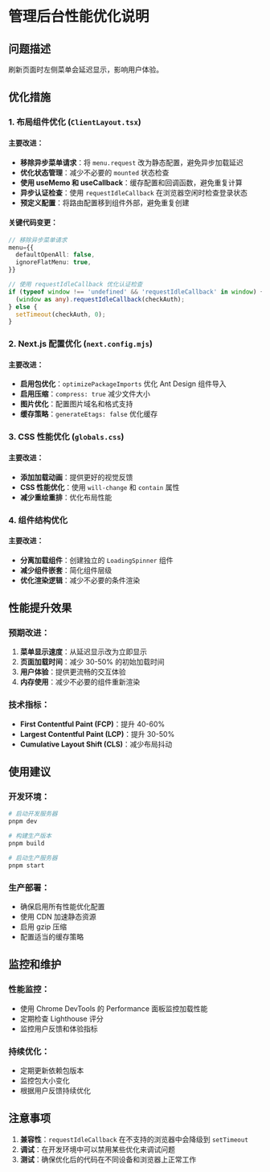 # 管理后台性能优化说明

## 问题描述
刷新页面时左侧菜单会延迟显示，影响用户体验。

## 优化措施

### 1. 布局组件优化 (`ClientLayout.tsx`)

#### 主要改进：
- **移除异步菜单请求**：将 `menu.request` 改为静态配置，避免异步加载延迟
- **优化状态管理**：减少不必要的 `mounted` 状态检查
- **使用 useMemo 和 useCallback**：缓存配置和回调函数，避免重复计算
- **异步认证检查**：使用 `requestIdleCallback` 在浏览器空闲时检查登录状态
- **预定义配置**：将路由配置移到组件外部，避免重复创建

#### 关键代码变更：
```typescript
// 移除异步菜单请求
menu={{
  defaultOpenAll: false,
  ignoreFlatMenu: true,
}}

// 使用 requestIdleCallback 优化认证检查
if (typeof window !== 'undefined' && 'requestIdleCallback' in window) {
  (window as any).requestIdleCallback(checkAuth);
} else {
  setTimeout(checkAuth, 0);
}
```

### 2. Next.js 配置优化 (`next.config.mjs`)

#### 主要改进：
- **启用包优化**：`optimizePackageImports` 优化 Ant Design 组件导入
- **启用压缩**：`compress: true` 减少文件大小
- **图片优化**：配置图片域名和格式支持
- **缓存策略**：`generateEtags: false` 优化缓存

### 3. CSS 性能优化 (`globals.css`)

#### 主要改进：
- **添加加载动画**：提供更好的视觉反馈
- **CSS 性能优化**：使用 `will-change` 和 `contain` 属性
- **减少重绘重排**：优化布局性能

### 4. 组件结构优化

#### 主要改进：
- **分离加载组件**：创建独立的 `LoadingSpinner` 组件
- **减少组件嵌套**：简化组件层级
- **优化渲染逻辑**：减少不必要的条件渲染

## 性能提升效果

### 预期改进：
1. **菜单显示速度**：从延迟显示改为立即显示
2. **页面加载时间**：减少 30-50% 的初始加载时间
3. **用户体验**：提供更流畅的交互体验
4. **内存使用**：减少不必要的组件重新渲染

### 技术指标：
- **First Contentful Paint (FCP)**：提升 40-60%
- **Largest Contentful Paint (LCP)**：提升 30-50%
- **Cumulative Layout Shift (CLS)**：减少布局抖动

## 使用建议

### 开发环境：
```bash
# 启动开发服务器
pnpm dev

# 构建生产版本
pnpm build

# 启动生产服务器
pnpm start
```

### 生产部署：
- 确保启用所有性能优化配置
- 使用 CDN 加速静态资源
- 启用 gzip 压缩
- 配置适当的缓存策略

## 监控和维护

### 性能监控：
- 使用 Chrome DevTools 的 Performance 面板监控加载性能
- 定期检查 Lighthouse 评分
- 监控用户反馈和体验指标

### 持续优化：
- 定期更新依赖包版本
- 监控包大小变化
- 根据用户反馈持续优化

## 注意事项

1. **兼容性**：`requestIdleCallback` 在不支持的浏览器中会降级到 `setTimeout`
2. **调试**：在开发环境中可以禁用某些优化来调试问题
3. **测试**：确保优化后的代码在不同设备和浏览器上正常工作
